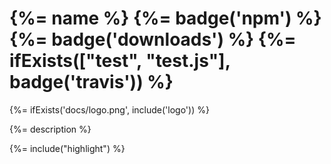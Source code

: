 # {%= name %} {%= badge('npm') %} {%= badge('downloads') %} {%= ifExists(["test", "test.js"], badge('travis')) %}

{%= ifExists('docs/logo.png', include('logo')) %}

{%= description %}

{%= include("highlight") %}
